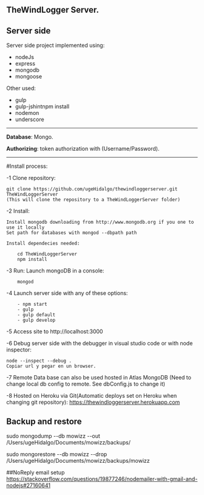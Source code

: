 ## TheWindLogger Server.

## Server side

Server side project implemented using:

- nodeJs
- express
- mongodb
- mongoose

Other used:

- gulp
- gulp-jshintnpm install
- nodemon
- underscore

___


**Database**: Mongo.

**Authorizing**: token authorization with (Username/Password).


___

#Install process:

-1 Clone repository:

    git clone https://github.com/ugeHidalgo/thewindloggerserver.git TheWindLoggerServer
    (This will clone the repository to a TheWindLoggerServer folder)

-2 Install:

    Install mongodb downloading from http://www.mongodb.org if you one to use it locally
    Set path for databases with mongod --dbpath path

    Install dependecies needed:
    
        cd TheWindLoggerServer
        npm install

-3 Run:
    Launch mongoDB in a console:
    
        mongod
    
-4 Launch server side with any of these options:

        - npm start
        - gulp
        - gulp default
        - gulp develop
        
-5 Access site to http://localhost:3000

-6 Debug server side with the debugger in visual studio code or with node inspector:
 
    node --inspect --debug .
    Copiar url y pegar en un browser.
 

-7 Remote Data base can also be used hosted in Atlas MongoDB (Need to change local db config to remote. See dbConfig.js to change it)

-8 Hosted on Heroku via Git(Automatic deploys set on Heroku when changing git repository): https://thewindloggerserver.herokuapp.com

## Backup and restore

sudo mongodump --db mowizz --out /Users/ugeHidalgo/Documents/mowizz/backups/

sudo mongorestore --db mowizz --drop /Users/ugeHidalgo/Documents/mowizz/backups/mowizz

##NoReply email setup
https://stackoverflow.com/questions/19877246/nodemailer-with-gmail-and-nodejs#27160641

